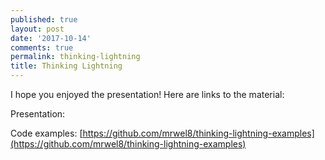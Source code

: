 ```yaml
---
published: true
layout: post
date: '2017-10-14'
comments: true
permalink: thinking-lightning
title: Thinking Lightning
---
```

I hope you enjoyed the presentation! Here are links to the material:

Presentation:

Code examples: [https://github.com/mrwel8/thinking-lightning-examples](https://github.com/mrwel8/thinking-lightning-examples)
